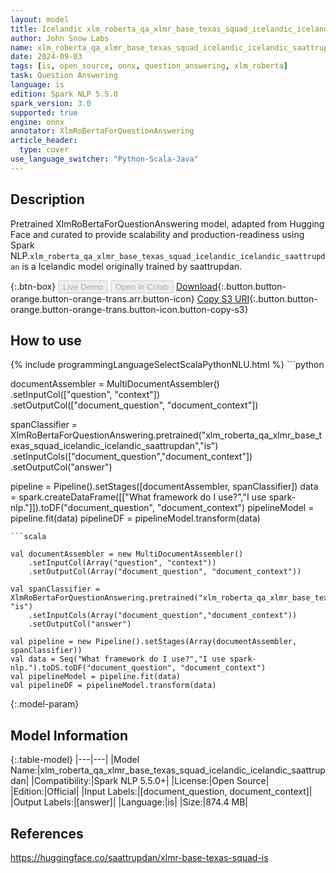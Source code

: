 ```yaml
---
layout: model
title: Icelandic xlm_roberta_qa_xlmr_base_texas_squad_icelandic_icelandic_saattrupdan XlmRoBertaForQuestionAnswering from saattrupdan
author: John Snow Labs
name: xlm_roberta_qa_xlmr_base_texas_squad_icelandic_icelandic_saattrupdan
date: 2024-09-03
tags: [is, open_source, onnx, question_answering, xlm_roberta]
task: Question Answering
language: is
edition: Spark NLP 5.5.0
spark_version: 3.0
supported: true
engine: onnx
annotator: XlmRoBertaForQuestionAnswering
article_header:
  type: cover
use_language_switcher: "Python-Scala-Java"
---
```


## Description

Pretrained XlmRoBertaForQuestionAnswering model, adapted from Hugging Face and curated to provide scalability and production-readiness using Spark NLP.`xlm_roberta_qa_xlmr_base_texas_squad_icelandic_icelandic_saattrupdan` is a Icelandic model originally trained by saattrupdan.

{:.btn-box}
<button class="button button-orange" disabled>Live Demo</button>
<button class="button button-orange" disabled>Open in Colab</button>
[Download](https://s3.amazonaws.com/auxdata.johnsnowlabs.com/public/models/xlm_roberta_qa_xlmr_base_texas_squad_icelandic_icelandic_saattrupdan_is_5.5.0_3.0_1725379685629.zip){:.button.button-orange.button-orange-trans.arr.button-icon}
[Copy S3 URI](s3://auxdata.johnsnowlabs.com/public/models/xlm_roberta_qa_xlmr_base_texas_squad_icelandic_icelandic_saattrupdan_is_5.5.0_3.0_1725379685629.zip){:.button.button-orange.button-orange-trans.button-icon.button-copy-s3}

## How to use



<div class="tabs-box" markdown="1">
{% include programmingLanguageSelectScalaPythonNLU.html %}
```python
             
documentAssembler = MultiDocumentAssembler() \
     .setInputCol(["question", "context"]) \
     .setOutputCol(["document_question", "document_context"])
    
spanClassifier = XlmRoBertaForQuestionAnswering.pretrained("xlm_roberta_qa_xlmr_base_texas_squad_icelandic_icelandic_saattrupdan","is") \
     .setInputCols(["document_question","document_context"]) \
     .setOutputCol("answer")

pipeline = Pipeline().setStages([documentAssembler, spanClassifier])
data = spark.createDataFrame([["What framework do I use?","I use spark-nlp."]]).toDF("document_question", "document_context")
pipelineModel = pipeline.fit(data)
pipelineDF = pipelineModel.transform(data)

```
```scala

val documentAssembler = new MultiDocumentAssembler()
    .setInputCol(Array("question", "context")) 
    .setOutputCol(Array("document_question", "document_context"))
    
val spanClassifier = XlmRoBertaForQuestionAnswering.pretrained("xlm_roberta_qa_xlmr_base_texas_squad_icelandic_icelandic_saattrupdan", "is")
    .setInputCols(Array("document_question","document_context")) 
    .setOutputCol("answer") 
    
val pipeline = new Pipeline().setStages(Array(documentAssembler, spanClassifier))
val data = Seq("What framework do I use?","I use spark-nlp.").toDS.toDF("document_question", "document_context")
val pipelineModel = pipeline.fit(data)
val pipelineDF = pipelineModel.transform(data)

```
</div>

{:.model-param}
## Model Information

{:.table-model}
|---|---|
|Model Name:|xlm_roberta_qa_xlmr_base_texas_squad_icelandic_icelandic_saattrupdan|
|Compatibility:|Spark NLP 5.5.0+|
|License:|Open Source|
|Edition:|Official|
|Input Labels:|[document_question, document_context]|
|Output Labels:|[answer]|
|Language:|is|
|Size:|874.4 MB|

## References

https://huggingface.co/saattrupdan/xlmr-base-texas-squad-is